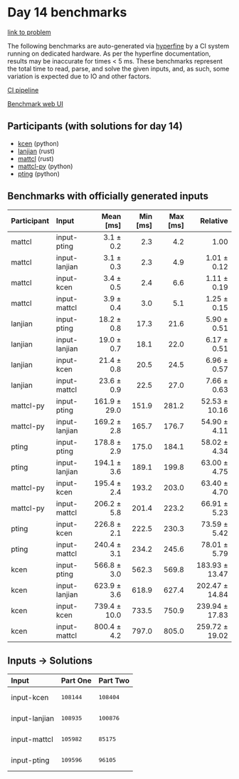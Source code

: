 # Day 14 benchmarks

[link to problem](https://adventofcode.com/2023/day/14)

The following benchmarks are auto-generated via
[hyperfine](https://github.com/sharkdp/hyperfine) by a CI system running on
dedicated hardware. As per the hyperfine documentation, results may be
inaccurate for times < 5 ms. These benchmarks represent the total time to read,
parse, and solve the given inputs, and, as such, some variation is expected due
to IO and other factors.

[CI pipeline](http://ci.papercode.net:8080/teams/main/pipelines/aoc2023)

[Benchmark web UI](https://aoc.ancalagon.black)


## Participants (with solutions for day 14)

- [kcen](https://github.com/kcen/aoc2023) (python)
- [lanjian](https://github.com/lanjian/aoc-2023) (rust)
- [mattcl](https://github.com/mattcl/aoc2023) (rust)
- [mattcl-py](https://github.com/mattcl/aoc2023-py) (python)
- [pting](https://github.com/pting/aoc2023) (python)


## Benchmarks with officially generated inputs

| Participant | Input | Mean [ms] | Min [ms] | Max [ms] | Relative |
|:---|:---|---:|---:|---:|---:|
| mattcl | input-pting | 3.1 ± 0.2 | 2.3 | 4.2 | 1.00 |
| mattcl | input-lanjian | 3.1 ± 0.3 | 2.3 | 4.9 | 1.01 ± 0.12 |
| mattcl | input-kcen | 3.4 ± 0.5 | 2.4 | 6.6 | 1.11 ± 0.19 |
| mattcl | input-mattcl | 3.9 ± 0.4 | 3.0 | 5.1 | 1.25 ± 0.15 |
| lanjian | input-pting | 18.2 ± 0.8 | 17.3 | 21.6 | 5.90 ± 0.51 |
| lanjian | input-lanjian | 19.0 ± 0.7 | 18.1 | 22.0 | 6.17 ± 0.51 |
| lanjian | input-kcen | 21.4 ± 0.8 | 20.5 | 24.5 | 6.96 ± 0.57 |
| lanjian | input-mattcl | 23.6 ± 0.9 | 22.5 | 27.0 | 7.66 ± 0.63 |
| mattcl-py | input-pting | 161.9 ± 29.0 | 151.9 | 281.2 | 52.53 ± 10.16 |
| mattcl-py | input-lanjian | 169.2 ± 2.8 | 165.7 | 176.7 | 54.90 ± 4.11 |
| pting | input-pting | 178.8 ± 2.9 | 175.0 | 184.1 | 58.02 ± 4.34 |
| pting | input-lanjian | 194.1 ± 3.6 | 189.1 | 199.8 | 63.00 ± 4.75 |
| mattcl-py | input-kcen | 195.4 ± 2.4 | 193.2 | 203.0 | 63.40 ± 4.70 |
| mattcl-py | input-mattcl | 206.2 ± 5.8 | 201.4 | 223.2 | 66.91 ± 5.23 |
| pting | input-kcen | 226.8 ± 2.1 | 222.5 | 230.3 | 73.59 ± 5.42 |
| pting | input-mattcl | 240.4 ± 3.1 | 234.2 | 245.6 | 78.01 ± 5.79 |
| kcen | input-pting | 566.8 ± 3.0 | 562.3 | 569.8 | 183.93 ± 13.47 |
| kcen | input-lanjian | 623.9 ± 3.6 | 618.9 | 627.4 | 202.47 ± 14.84 |
| kcen | input-kcen | 739.4 ± 10.0 | 733.5 | 750.9 | 239.94 ± 17.83 |
| kcen | input-mattcl | 800.4 ± 4.2 | 797.0 | 805.0 | 259.72 ± 19.02 |


## Inputs -> Solutions

| Input | Part One | Part Two |
|:---|:---|:---|
|input-kcen|<pre>108144</pre>|<pre>108404</pre>|
|input-lanjian|<pre>108935</pre>|<pre>100876</pre>|
|input-mattcl|<pre>105982</pre>|<pre>85175</pre>|
|input-pting|<pre>109596</pre>|<pre>96105</pre>|
